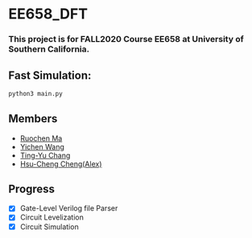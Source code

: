 # EE658_DFT
### This project is for FALL2020 Course EE658 at University of Southern California.

## Fast Simulation:
```Bash
python3 main.py
```
## Members
* [Ruochen Ma](https://github.com/ruochen627)
* [Yichen Wang](https://github.com/wyc811504)
* [Ting-Yu Chang](https://github.com/TingYu0924)
* [Hsu-Cheng Cheng(Alex)](https://github.com/HCC7952889662)

## Progress
- [x] Gate-Level Verilog file Parser
- [x] Circuit Levelization
- [x] Circuit Simulation
